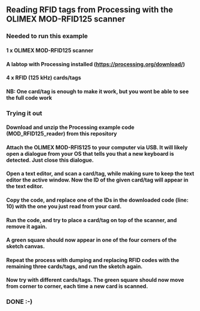 ## Reading RFID tags from Processing with the OLIMEX MOD-RFID125 scanner

### Needed to run this example
#### 1 x OLIMEX MOD-RFID125 scanner
#### A labtop with Processing installed (https://processing.org/download/)
#### 4 x RFID (125 kHz) cards/tags

#### NB: One card/tag is enough to make it work, but you wont be able to see the full code work

### Trying it out
#### Download and unzip the Processing example code (MOD_RFID125_reader) from this repository
#### Attach the OLIMEX MOD-RFIS125 to your computer via USB. It will likely open a dialogue from your OS that tells you that a new keyboard is detected. Just close this dialogue.
#### Open a text editor, and scan a card/tag, while making sure to keep the text editor the active window. Now the ID of the given card/tag will appear in the text editor. 
#### Copy the code, and replace one of the IDs in the downloaded code (line: 10) with the one you just read from your card.
#### Run the code, and try to place a card/tag on top of the scanner, and remove it again.
#### A green square should now appear in one of the four corners of the sketch canvas.
#### Repeat the process with dumping and replacing RFID codes with the remaining three cards/tags, and run the sketch again.
#### Now try with different cards/tags. The green square should now move from corner to corner, each time a new card is scanned.

### DONE :-)